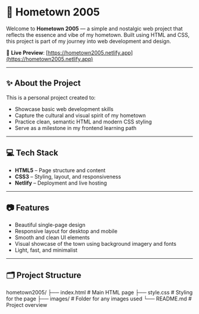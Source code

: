# 🏡 Hometown 2005

Welcome to **Hometown 2005** — a simple and nostalgic web project that reflects the essence and vibe of my hometown. Built using HTML and CSS, this project is part of my journey into web development and design.

🔗 **Live Preview**: [https://hometown2005.netlify.app](https://hometown2005.netlify.app)

---

## ✨ About the Project

This is a personal project created to:

- Showcase basic web development skills
- Capture the cultural and visual spirit of my hometown
- Practice clean, semantic HTML and modern CSS styling
- Serve as a milestone in my frontend learning path

---

## 💻 Tech Stack

- **HTML5** – Page structure and content  
- **CSS3** – Styling, layout, and responsiveness  
- **Netlify** – Deployment and live hosting  

---

## 📷 Features

- Beautiful single-page design  
- Responsive layout for desktop and mobile  
- Smooth and clean UI elements  
- Visual showcase of the town using background imagery and fonts  
- Light, fast, and minimalist

---

## 🗂️ Project Structure
hometown2005/
├── index.html # Main HTML page
├── style.css # Styling for the page
├── images/ # Folder for any images used
└── README.md # Project overview
